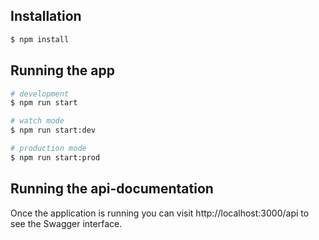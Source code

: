 ## Installation

```bash
$ npm install
```

## Running the app

```bash
# development
$ npm run start

# watch mode
$ npm run start:dev

# production mode
$ npm run start:prod
```
## Running the api-documentation
Once the application is running you can visit http://localhost:3000/api to see the Swagger interface.
